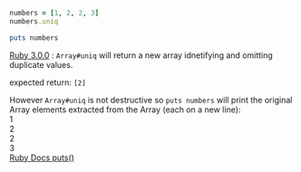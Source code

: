 ```ruby
numbers = [1, 2, 2, 3]
numbers.uniq

puts numbers
```
[Ruby 3.0.0](https://ruby-doc.org/core-3.0.0/Array.html#method-i-uniq) : `Array#uniq` will return a new array idnetifying and omitting duplicate values.<br>

expected return: `[2]`

However `Array#uniq` is not destructive so `puts numbers` will print the original Array elements extracted from the Array (each on a new line):<br>
1<br>
2<br>
2<br>
3<br>
[Ruby Docs puts()](https://ruby-doc.org/core-3.0.0/IO.html#method-i-puts)


